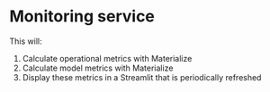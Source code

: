 # Monitoring service

This will:

1. Calculate operational metrics with Materialize
2. Calculate model metrics with Materialize
3. Display these metrics in a Streamlit that is periodically refreshed
